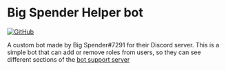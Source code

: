 # Big Spender Helper bot
[![GitHub](https://img.shields.io/github/license/quackersian/big-spender-helper)](https://img.shields.io/badge/license-MIT-brightgreen)
 
A custom bot made by Big Spender#7291 for their Discord server.
This is a simple bot that can add or remove roles from users, so they can see different sections of the [bot support server](https://discord.gg/x7CyFRA5s6)
